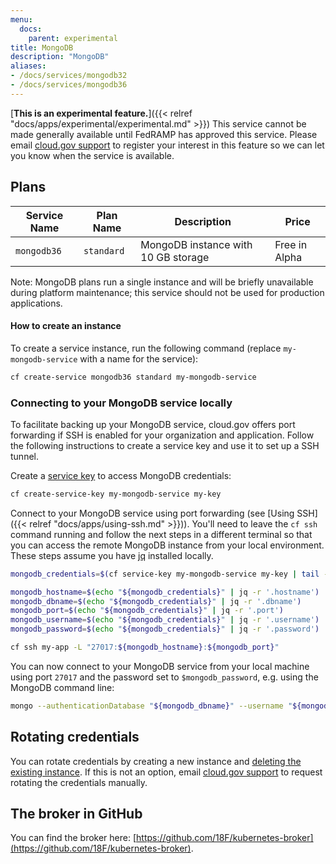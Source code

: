 ```yaml
---
menu:
  docs:
    parent: experimental
title: MongoDB
description: "MongoDB"
aliases:
- /docs/services/mongodb32
- /docs/services/mongodb36
---
```


[**This is an experimental feature.**]({{< relref "docs/apps/experimental/experimental.md" >}}) This service cannot be made generally available until FedRAMP has approved this service. Please email [cloud.gov support](mailto:cloud-gov-support@gsa.gov) to register your interest in this feature so we can let you know when the service is available.

## Plans

Service Name | Plan Name | Description | Price
------------ | --------- | ----------- | -----
`mongodb36` | `standard` | MongoDB instance with 10 GB storage | Free in Alpha

Note: MongoDB plans run a single instance and will be briefly unavailable during platform maintenance; this service should not be used for production applications.

#### How to create an instance

To create a service instance, run the following command (replace `my-mongodb-service` with a name for the service):

```sh
cf create-service mongodb36 standard my-mongodb-service
```

### Connecting to your MongoDB service locally

To facilitate backing up your MongoDB service, cloud.gov offers port forwarding if
SSH is enabled for your organization and application. Follow the following
instructions to create a service key and use it to set up a SSH tunnel.

Create a [service key](https://docs.cloudfoundry.org/devguide/services/service-keys.html)
to access MongoDB credentials:

```sh
cf create-service-key my-mongodb-service my-key
```

Connect to your MongoDB service using port forwarding (see [Using SSH]({{< relref "docs/apps/using-ssh.md" >}})). You'll need to
leave the `cf ssh` command running
and follow the next steps in a different terminal so that you can access the
remote MongoDB instance from your local environment. These steps assume you have [jq](https://stedolan.github.io/jq/) installed locally.

```sh
mongodb_credentials=$(cf service-key my-mongodb-service my-key | tail -n +3)

mongodb_hostname=$(echo "${mongodb_credentials}" | jq -r '.hostname')
mongodb_dbname=$(echo "${mongodb_credentials}" | jq -r '.dbname')
mongodb_port=$(echo "${mongodb_credentials}" | jq -r '.port')
mongodb_username=$(echo "${mongodb_credentials}" | jq -r '.username')
mongodb_password=$(echo "${mongodb_credentials}" | jq -r '.password')

cf ssh my-app -L "27017:${mongodb_hostname}:${mongodb_port}"
```

You can now connect to your MongoDB service from your local machine using port `27017` and the password set to `$mongodb_password`, e.g. using the MongoDB command line:

```sh
mongo --authenticationDatabase "${mongodb_dbname}" --username "${mongodb_username}" --password "${mongodb_password}"
```

## Rotating credentials

You can rotate credentials by creating a new instance and [deleting the existing instance](https://cli.cloudfoundry.org/en-US/cf/delete-service.html). If this is not an option, email [cloud.gov support](mailto:cloud-gov-support@gsa.gov) to request rotating the credentials manually.

## The broker in GitHub

You can find the broker here: [https://github.com/18F/kubernetes-broker](https://github.com/18F/kubernetes-broker).
